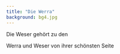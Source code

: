 ```yaml
---
title: "Die Werra"
background: bg4.jpg
---
```



Die Weser gehört zu den


Werra und Weser von ihrer schönsten Seite

